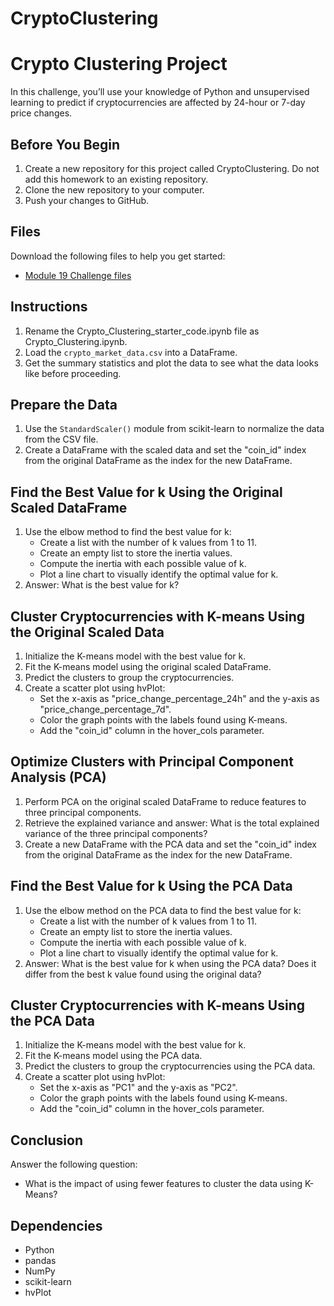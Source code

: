 # CryptoClustering
# Crypto Clustering Project

In this challenge, you’ll use your knowledge of Python and unsupervised learning to predict if cryptocurrencies are affected by 24-hour or 7-day price changes.

## Before You Begin

1. Create a new repository for this project called CryptoClustering. Do not add this homework to an existing repository.
2. Clone the new repository to your computer.
3. Push your changes to GitHub.

## Files

Download the following files to help you get started:

- [Module 19 Challenge files](link_to_files)

## Instructions

1. Rename the Crypto_Clustering_starter_code.ipynb file as Crypto_Clustering.ipynb.
2. Load the `crypto_market_data.csv` into a DataFrame.
3. Get the summary statistics and plot the data to see what the data looks like before proceeding.

## Prepare the Data

1. Use the `StandardScaler()` module from scikit-learn to normalize the data from the CSV file.
2. Create a DataFrame with the scaled data and set the "coin_id" index from the original DataFrame as the index for the new DataFrame.

## Find the Best Value for k Using the Original Scaled DataFrame

1. Use the elbow method to find the best value for k:
   - Create a list with the number of k values from 1 to 11.
   - Create an empty list to store the inertia values.
   - Compute the inertia with each possible value of k.
   - Plot a line chart to visually identify the optimal value for k.
2. Answer: What is the best value for k?

## Cluster Cryptocurrencies with K-means Using the Original Scaled Data

1. Initialize the K-means model with the best value for k.
2. Fit the K-means model using the original scaled DataFrame.
3. Predict the clusters to group the cryptocurrencies.
4. Create a scatter plot using hvPlot:
   - Set the x-axis as "price_change_percentage_24h" and the y-axis as "price_change_percentage_7d".
   - Color the graph points with the labels found using K-means.
   - Add the "coin_id" column in the hover_cols parameter.

## Optimize Clusters with Principal Component Analysis (PCA)

1. Perform PCA on the original scaled DataFrame to reduce features to three principal components.
2. Retrieve the explained variance and answer: What is the total explained variance of the three principal components?
3. Create a new DataFrame with the PCA data and set the "coin_id" index from the original DataFrame as the index for the new DataFrame.

## Find the Best Value for k Using the PCA Data

1. Use the elbow method on the PCA data to find the best value for k:
   - Create a list with the number of k values from 1 to 11.
   - Create an empty list to store the inertia values.
   - Compute the inertia with each possible value of k.
   - Plot a line chart to visually identify the optimal value for k.
2. Answer: What is the best value for k when using the PCA data? Does it differ from the best k value found using the original data?

## Cluster Cryptocurrencies with K-means Using the PCA Data

1. Initialize the K-means model with the best value for k.
2. Fit the K-means model using the PCA data.
3. Predict the clusters to group the cryptocurrencies using the PCA data.
4. Create a scatter plot using hvPlot:
   - Set the x-axis as "PC1" and the y-axis as "PC2".
   - Color the graph points with the labels found using K-means.
   - Add the "coin_id" column in the hover_cols parameter.

## Conclusion

Answer the following question:
- What is the impact of using fewer features to cluster the data using K-Means?

## Dependencies

- Python
- pandas
- NumPy
- scikit-learn
- hvPlot

